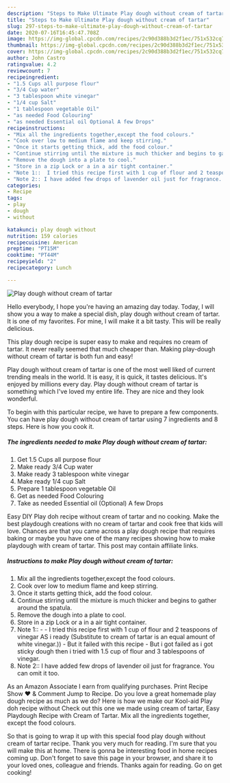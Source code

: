 ```yaml
---
description: "Steps to Make Ultimate Play dough without cream of tartar"
title: "Steps to Make Ultimate Play dough without cream of tartar"
slug: 297-steps-to-make-ultimate-play-dough-without-cream-of-tartar
date: 2020-07-16T16:45:47.708Z
image: https://img-global.cpcdn.com/recipes/2c90d388b3d2f1ec/751x532cq70/play-dough-without-cream-of-tartar-recipe-main-photo.jpg
thumbnail: https://img-global.cpcdn.com/recipes/2c90d388b3d2f1ec/751x532cq70/play-dough-without-cream-of-tartar-recipe-main-photo.jpg
cover: https://img-global.cpcdn.com/recipes/2c90d388b3d2f1ec/751x532cq70/play-dough-without-cream-of-tartar-recipe-main-photo.jpg
author: John Castro
ratingvalue: 4.2
reviewcount: 7
recipeingredient:
- "1.5 Cups all purpose flour"
- "3/4 Cup water"
- "3 tablespoon white vinegar"
- "1/4 cup Salt"
- "1 tablespoon vegetable Oil"
- "as needed Food Colouring"
- "as needed Essential oil Optional A few Drops"
recipeinstructions:
- "Mix all the ingredients together,except the food colours."
- "Cook over low to medium flame and keep stirring."
- "Once it starts getting thick, add the food colour."
- "Continue stirring until the mixture is much thicker and begins to gather around the spatula."
- "Remove the dough into a plate to cool."
- "Store in a zip Lock or a in a air tight container."
- "Note 1::  I tried this recipe first with 1 cup of flour and 2 teaspoons of vinegar AS i ready (Substitute to cream of tartar is an equal amount of white vinegar.)) But it failed with this recipe But i got failed as i got sticky dough then i tried with 1.5 cup of flour and 3 tablespoons of vinegar."
- "Note 2:: I have added few drops of lavender oil just for fragrance. You can omit it too."
categories:
- Recipe
tags:
- play
- dough
- without

katakunci: play dough without 
nutrition: 159 calories
recipecuisine: American
preptime: "PT15M"
cooktime: "PT44M"
recipeyield: "2"
recipecategory: Lunch

---
```



![Play dough without cream of tartar](https://img-global.cpcdn.com/recipes/2c90d388b3d2f1ec/751x532cq70/play-dough-without-cream-of-tartar-recipe-main-photo.jpg)

Hello everybody, I hope you're having an amazing day today. Today, I will show you a way to make a special dish, play dough without cream of tartar. It is one of my favorites. For mine, I will make it a bit tasty. This will be really delicious.

This play dough recipe is super easy to make and requires no cream of tartar. It never really seemed that much cheaper than. Making play-dough without cream of tartar is both fun and easy!

Play dough without cream of tartar is one of the most well liked of current trending meals in the world. It is easy, it is quick, it tastes delicious. It's enjoyed by millions every day. Play dough without cream of tartar is something which I've loved my entire life. They are nice and they look wonderful.


To begin with this particular recipe, we have to prepare a few components. You can have play dough without cream of tartar using 7 ingredients and 8 steps. Here is how you cook it.

<!--inarticleads1-->

##### The ingredients needed to make Play dough without cream of tartar:

1. Get 1.5 Cups all purpose flour
1. Make ready 3/4 Cup water
1. Make ready 3 tablespoon white vinegar
1. Make ready 1/4 cup Salt
1. Prepare 1 tablespoon vegetable Oil
1. Get as needed Food Colouring
1. Take as needed Essential oil (Optional) A few Drops


Easy DIY Play doh recipe without cream of tartar and no cooking. Make the best playdough creations with no cream of tartar and cook free that kids will love. Chances are that you came across a play dough recipe that requires baking or maybe you have one of the many recipes showing how to make playdough with cream of tartar. This post may contain affiliate links. 

<!--inarticleads2-->

##### Instructions to make Play dough without cream of tartar:

1. Mix all the ingredients together,except the food colours.
1. Cook over low to medium flame and keep stirring.
1. Once it starts getting thick, add the food colour.
1. Continue stirring until the mixture is much thicker and begins to gather around the spatula.
1. Remove the dough into a plate to cool.
1. Store in a zip Lock or a in a air tight container.
1. Note 1:: -  - I tried this recipe first with 1 cup of flour and 2 teaspoons of vinegar AS i ready (Substitute to cream of tartar is an equal amount of white vinegar.)) - But it failed with this recipe - But i got failed as i got sticky dough then i tried with 1.5 cup of flour and 3 tablespoons of vinegar.
1. Note 2:: I have added few drops of lavender oil just for fragrance. You can omit it too.


As an Amazon Associate I earn from qualifying purchases. Print Recipe Show ❤ &amp; Comment Jump to Recipe. Do you love a great homemade play dough recipe as much as we do? Here is how we make our Kool-aid Play doh recipe without Check out this one we made using cream of tartar, Easy Playdough Recipe with Cream of Tartar. Mix all the ingredients together, except the food colours. 

So that is going to wrap it up with this special food play dough without cream of tartar recipe. Thank you very much for reading. I'm sure that you will make this at home. There is gonna be interesting food in home recipes coming up. Don't forget to save this page in your browser, and share it to your loved ones, colleague and friends. Thanks again for reading. Go on get cooking!
